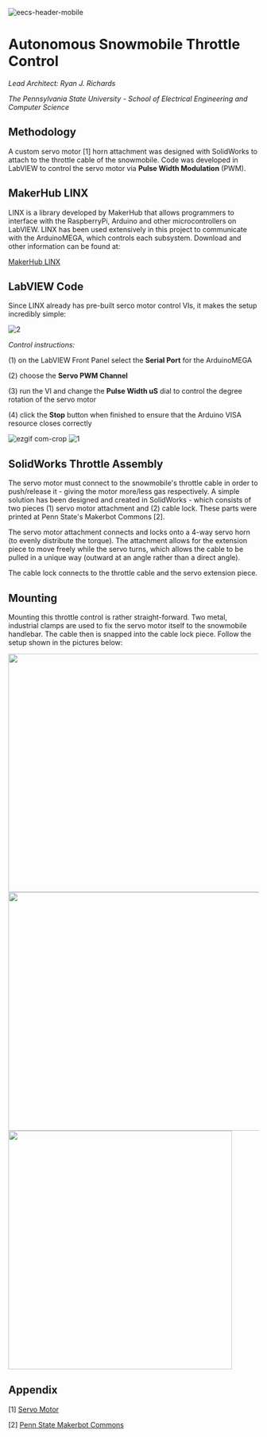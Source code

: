 ![eecs-header-mobile](https://user-images.githubusercontent.com/23239868/28728329-3dc1609e-7396-11e7-910b-6be87048d7d8.png)
# Autonomous Snowmobile Throttle Control #
*Lead Architect: Ryan J. Richards*

*The Pennsylvania State University - School of Electrical Engineering and Computer Science*

## Methodology ##

A custom servo motor [1] horn attachment was designed with SolidWorks to attach to the throttle cable of the snowmobile. Code was developed in LabVIEW to control the servo motor via **Pulse Width Modulation** (PWM).

## MakerHub LINX ## 
LINX is a library developed by MakerHub that allows programmers to interface with the RaspberryPi, Arduino and other microcontrollers on LabVIEW. LINX has been used extensively in this project to communicate with the ArduinoMEGA, which controls each subsystem. Download and other information can be found at:

[MakerHub LINX](http://sine.ni.com/nips/cds/view/p/lang/en/nid/212478)

## LabVIEW Code ##

Since LINX already has pre-built serco motor control VIs, it makes the setup incredibly simple:

![2](https://user-images.githubusercontent.com/23239868/28730876-aaa73324-739f-11e7-8d50-749ff2350a4a.PNG)

*Control instructions:*

(1) on the LabVIEW Front Panel select the **Serial Port** for the ArduinoMEGA

(2) choose the **Servo PWM Channel**

(3) run the VI and change the **Pulse Width uS** dial to control the degree rotation of the servo motor

(4) click the **Stop** button when finished to ensure that the Arduino VISA resource closes correctly

![ezgif com-crop](https://user-images.githubusercontent.com/23239868/28731039-5b8aecc6-73a0-11e7-9ec8-676900ab4153.gif)
![1](https://user-images.githubusercontent.com/23239868/28731081-7de710a6-73a0-11e7-9177-cf22d2c64da4.PNG)


## SolidWorks Throttle Assembly ##

The servo motor must connect to the snowmobile's throttle cable in order to push/release it - giving the motor more/less gas respectively. A simple solution has been designed and created in SolidWorks - which consists of two pieces (1) servo motor attachment and (2) cable lock. These parts were printed at Penn State's Makerbot Commons [2].

The servo motor attachment connects and locks onto a 4-way servo horn (to evenly distribute the torque). The attachment allows for the extension piece to move freely while the servo turns, which allows the cable to be pulled in a unique way (outward at an angle rather than a direct angle).

The cable lock connects to the throttle cable and the servo extension piece.

## Mounting ##

Mounting this throttle control is rather straight-forward. Two metal, industrial clamps are used to fix the servo motor itself to the snowmobile handlebar. The cable then is snapped into the cable lock piece. Follow the setup shown in the pictures below:

<img src="https://user-images.githubusercontent.com/23239868/28730743-44dd24ae-739f-11e7-8b64-c60eab6c9a3c.JPG" height="480" width="640">
<img src="https://user-images.githubusercontent.com/23239868/28730745-474df10a-739f-11e7-9099-c5867ac803b1.JPG" height="480" width="640">
<img src="https://user-images.githubusercontent.com/23239868/28730750-4e2472ce-739f-11e7-9040-945ccccf13b2.JPG" height="480" width="450">

## Appendix ##

[1] [Servo Motor](http://hitecrcd.com/products/servos/waterproof-servos-2/hs-5646wp-high-voltage-high-torque-programmable-digital-waterproof-servo/product)

[2] [Penn State Makerbot Commons](https://makercommons.psu.edu/)


